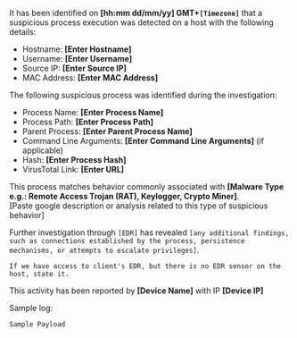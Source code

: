 It has been identified on **[hh:mm dd/mm/yy] GMT+`[Timezone]`** that a suspicious process execution was detected on a host with the following details:

* Hostname: **[Enter Hostname]**
* Username: **[Enter Username]**
* Source IP: **[Enter Source IP]**
* MAC Address: **[Enter MAC Address]**

The following suspicious process was identified during the investigation:

* Process Name: **[Enter Process Name]**
* Process Path: **[Enter Process Path]**
* Parent Process: **[Enter Parent Process Name]**
* Command Line Arguments: **[Enter Command Line Arguments]**
(if applicable)
* Hash: **[Enter Process Hash]**
* VirusTotal Link: **[Enter URL]**

This process matches behavior commonly associated with **[Malware Type e.g.: Remote Access Trojan (RAT), Keylogger, Crypto Miner]**.  
[Paste google description or analysis related to this type of suspicious behavior]

Further investigation through `[EDR]` has revealed `[any additional findings, such as connections established by the process, persistence mechanisms, or attempts to escalate privileges]`.

`If we have access to client's EDR, but there is no EDR sensor on the host, state it.`

This activity has been reported by **[Device Name]** with IP **[Device IP]**

Sample log:
```
Sample Payload
```
